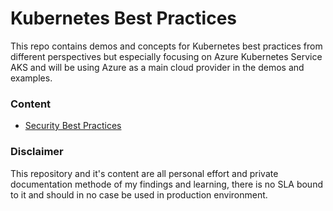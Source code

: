 # Kubernetes Best Practices
This repo contains demos and concepts for Kubernetes best practices from different perspectives but especially focusing on Azure Kubernetes Service AKS and will be using Azure as a main cloud provider in the demos and examples.

### Content 
* [Security Best Practices](security)


### Disclaimer

This repository and it's content are all personal effort and private documentation methode of my findings and learning, there is no SLA bound to it and should in no case be used in production environment.
